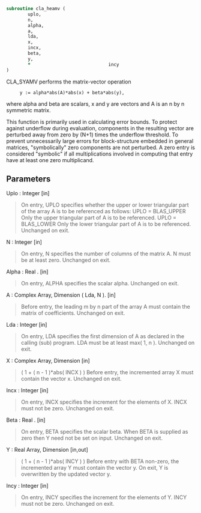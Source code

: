 ```fortran
subroutine cla_heamv (
		uplo,
		n,
		alpha,
		a,
		lda,
		x,
		incx,
		beta,
		y,
		*                             incy
)
```

 CLA_SYAMV  performs the matrix-vector operation

         y := alpha*abs(A)*abs(x) + beta*abs(y),

 where alpha and beta are scalars, x and y are vectors and A is an
 n by n symmetric matrix.

 This function is primarily used in calculating error bounds.
 To protect against underflow during evaluation, components in
 the resulting vector are perturbed away from zero by (N+1)
 times the underflow threshold.  To prevent unnecessarily large
 errors for block-structure embedded in general matrices,
 "symbolically" zero components are not perturbed.  A zero
 entry is considered "symbolic" if all multiplications involved
 in computing that entry have at least one zero multiplicand.

## Parameters
Uplo : Integer [in]
> On entry, UPLO specifies whether the upper or lower
> triangular part of the array A is to be referenced as
> follows:
> UPLO = BLAS_UPPER   Only the upper triangular part of A
> is to be referenced.
> UPLO = BLAS_LOWER   Only the lower triangular part of A
> is to be referenced.
> Unchanged on exit.

N : Integer [in]
> On entry, N specifies the number of columns of the matrix A.
> N must be at least zero.
> Unchanged on exit.

Alpha : Real . [in]
> On entry, ALPHA specifies the scalar alpha.
> Unchanged on exit.

A : Complex Array, Dimension ( Lda, N ). [in]
> Before entry, the leading m by n part of the array A must
> contain the matrix of coefficients.
> Unchanged on exit.

Lda : Integer [in]
> On entry, LDA specifies the first dimension of A as declared
> in the calling (sub) program. LDA must be at least
> max( 1, n ).
> Unchanged on exit.

X : Complex Array, Dimension [in]
> ( 1 + ( n - 1 )*abs( INCX ) )
> Before entry, the incremented array X must contain the
> vector x.
> Unchanged on exit.

Incx : Integer [in]
> On entry, INCX specifies the increment for the elements of
> X. INCX must not be zero.
> Unchanged on exit.

Beta : Real . [in]
> On entry, BETA specifies the scalar beta. When BETA is
> supplied as zero then Y need not be set on input.
> Unchanged on exit.

Y : Real Array, Dimension [in,out]
> ( 1 + ( n - 1 )*abs( INCY ) )
> Before entry with BETA non-zero, the incremented array Y
> must contain the vector y. On exit, Y is overwritten by the
> updated vector y.

Incy : Integer [in]
> On entry, INCY specifies the increment for the elements of
> Y. INCY must not be zero.
> Unchanged on exit.

